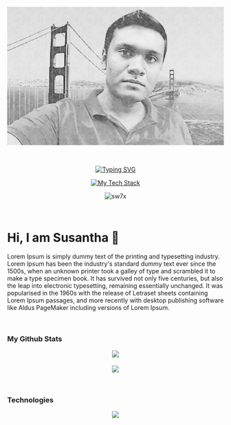 <p align="center"> 
    <img  src="./res/cover.jpg"/>
</p> 
</br>
<p align="center">
 <a href="https://github.com/sw7x">
    <img src="https://readme-typing-svg.demolab.com?weight=800&duration=3000&pause=1000&color=3ce618&center=true&vCenter=true&random=false&width=800&lines=Software+Design+Consultant;Expert+in+Web+App+Development;AI%26+Enthusiast;Researcher+in+Computer+Science" alt="Typing SVG" />
  </a>
</p>

<p align="center"> 
  <a href="https://github.com/sw7x">
    <img src="https://github-readme-tech-stack.vercel.app/api/cards?align=center&titleAlign=center&showBorder=false&lineHeight=4&lineCount=3&hideTitle=true&theme=github_dark&gap=4&width=890&hideBg=true&bg=%23FFFFFF&badge=%23000000&border=%23D8DEE4&titleColor=%233f7ec5&line1=Dart%2CDart%2C7b88ff%3BPython%2CPython%2C1ba100%3BC%2B%2B%2C6eb5ee%3BTypescript%2CTypescript%2C59d4ff%3BJavaScript%2CJavaScript%2Cddd000%3BRust%2CRust%2Cff8888%3BDjango%2CDjango%2C05ff02%3BFlask%2CFlask%2Cf4d380%3BTensorflow%2CTensorflow%2Cdb9b00%3B&line2=PostgreSQL%2CPostgreSQL%2C486fff%3BDocker%2CDocker%2C5089ff%3BGo%2CGo%2C58ffa1%3B" alt="My Tech Stack" />
  </a>
  
</p>

<p align="center"> 
  <img src="https://komarev.com/ghpvc/?username=sw7x&label=Profile%20views&style=flat" alt="sw7x" /> 
</p>

</br>

# Hi, I am Susantha 👋

<p>Lorem Ipsum is simply dummy text of the printing and typesetting industry. Lorem Ipsum has been the industry's standard dummy text ever since the 1500s, when an unknown printer took a galley of type and scrambled it to make a type specimen book. It has survived not only five centuries, but also the leap into electronic typesetting, remaining essentially unchanged. It was popularised in the 1960s with the release of Letraset sheets containing Lorem Ipsum passages, and more recently with desktop publishing software like Aldus PageMaker including versions of Lorem Ipsum.</p>





<!-- 
<p>
I'm a tech enthusiast who would like to explore new technologies, not just programming languages but also devices.
I love to share knowledge with the rest of the world.
</br>
Since I'm a full-time Software Developer, I also like to share my code so others can make use of them.  
</br>

- 🔭 I’m currently working on developing **Game AI Algorithms** and **NPC Behaviour** Management...
- 🌱 I’m currently learning more **C++**, **Apple Vision Pro App Development** & **Python** for **Automation and Security**
- 💬 Ask me about 🎮 Gaming/Game Dev & 📱 Mobile apps
- ⚡ Fun fact: Most of the logically advanced Games are developed using **Unity** Game Engine...
</p> -->

</br>

### My Github Stats
<p align="center">
 <a href="https://github.com/sw7x">
    <img  height="200"  src="https://github-readme-stats.vercel.app/api/top-langs/?username=sw7x&layout=compact&hide_border=true&theme=great-gatsby&langs_count=10" /> 
 </a>
</p>

<p align="center"> 
<!--   <img align="center" src="./res/load.gif"/> -->
  <img align="center" src="https://github-profile-trophy.vercel.app/?username=sw7x&theme=darkhub&no-frame=true&margin-w=12&margin-h=15&rank=SECRET,SSS,SS,S,AAA,AA,A,B,C" />
<!--   <img align="center" src="./res/load.gif"/z> -->
</p>

</br>


### Technologies
<p align="center">
  <a href="https://github.com/sw7x">
    <!--
    <img src="https://skillicons.dev/icons?i=androidstudio,angular,apple,arch,arduino,aws,bash,bitbucket,blender,bootstrap,c,cs,cpp,css,dart,debian,bots,django,express,figma,firebase,flask,flutter,gamemakerstudio,gcp,git,github,githubactions,gitlab,go,godot,graphql,heroku,html,ai,java,js,kali,linux,md,materialui,mongodb,mysql,nestjs,nodejs,npm,opencv,ps,php,postgres,postman,raspberrypi,robloxstudio,spring,supabase,svelte,tensorflow,threejs,ts,ubuntu,unity,unreal,vim,visualstudio,vscode,vue,vuetify,windows,xd,yarn&theme=dark" />
    -->
    <img src="https://skillicons.dev/icons?i=react,aws,bash,bitbucket,bootstrap,c,css,django,express,flask,git,github,githubactions,go,rust,graphql,html,ai,java,js,mongodb,python,mysql,nodejs,npm,ps,php,postgres,postman,ts,ubuntu,vscode,&theme=dark" />
  </a>
</p> 
 






